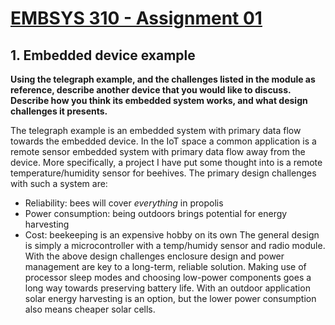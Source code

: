 # [EMBSYS 310 - Assignment 01](/assignment01)
## **1. Embedded device example**
**Using the telegraph example, and the challenges listed in the module as reference, describe another device that you would like to discuss. Describe how you think its embedded system works, and what design challenges it presents.**


The telegraph example is an embedded system with primary data flow towards the embedded device.
In the IoT space a common application is a remote sensor embedded system with primary data flow away from the device.
More specifically, a project I have put some thought into is a remote temperature/humidity sensor for beehives.
The primary design challenges with such a system are:
- Reliability: bees will cover *everything* in propolis
- Power consumption: being outdoors brings potential for energy harvesting
- Cost: beekeeping is an expensive hobby on its own
The general design is simply a microcontroller with a temp/humidy sensor and radio module.
With the above design challenges enclosure design and power management are key to a long-term, reliable solution.
Making use of processor sleep modes and choosing low-power components goes a long way towards preserving battery life.
With an outdoor application solar energy harvesting is an option, but the lower power consumption also means cheaper solar cells.

